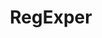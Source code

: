 ---
title: RegExper
direct_url: https://projects.calebevans.me/regexper/
category: tools
description: Test a regular expression against any pattern
---